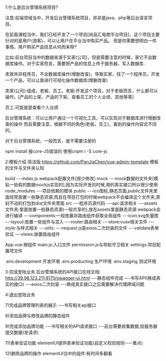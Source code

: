 1:什么是后台管理系统项目?

注意:前端领域当中，开发后台管理系统项目，并非是java、php等后台语言项目。

在前面课程当中，我们已经开发了一个项目[尚品汇电商平台项目]，这个项目主要针对的是用户(游客)，可以让用户在平台当中购买产品。
但是你需要想明白一件事情，用户购买产品信息从何而来呀?

比如:前台项目当中的数据来源于实家(公司)，但是需要注意的时候，家它不会数据库操作。对于实家而言，需要把产品的信息上传于服务器，写入数据库.

卖家并非程序员，不会数据库操作(增删改查)。导致实家，找了一个程序员，开发一个产品，可以让我进行可视化操作数据库(增删改查)

卖家(公司):组成，老板、员工。老板:开发这个项目，对于老板而言，什么都可以操作。[产品的上架、产品的下架、查看员工的个人业绩、其他等等]

员工:可能就是查看个人业绩

后台管理系统：可以让用户通过一个可视化工具，可以实现对于数据库进行增删改查的操作
而且需要注意，根据不同的角色(老板，员工)，看到的操作内容式不同的。

对于后台管理系统，一般而言，是不需要注册的

npm install 报core-JS错误的 使用cnpm i -S core-js 

2:模板介绍
简洁版:https://github.com/PanJiaChen/vue-admin-template
模板的文件与文件夹认知

build
    ---index.js webpack配置文件[很少修改]
mock
    ---mock数据的文件夹[模拟一些假的数据mockjs实现的],因为实际开发的时候,用的真实接口所以很少使用
node_modules
    ---项目依赖的模块
public
    ---ico图标,静态页面,public文件夹里面经常放置一些静态资源,而且在项目打包的时候webpack不会编译这个文件夹,原封不动的打包到dist文件夹里面
src
    ---程序员源代码
    ---api:请求相关
    ---assets文件夹:里面放置一些静态资源(一般共享的),放在assets里面静态资源 webpack会进行编译
    ---components:一般放置非路由组件获取全局组件
    ---icon:svg矢量图
    ---layout:放置一些组件与混入
    ---router:路由相关
    ---store:vuex相关文件
    ---style:与样式相关
    ---utils:
      ---request.js是axios二次封装的文件
      ---validata表单验证
    ---views:放置路由组件

  App.vue:根组件
  main.js:入口文件
  permission.js与导航守卫相关
  settings:项目配置项文件

  .env.development 开发环境
  .env.producting 生产环境
  .env.staging  测试环境


  3:完成登陆业务
  后台管理系统的API接口在线文档:
  http://39.98.123.211:8170/swagger-ui.html
  ---静态组件完成
  ---书写API(换成真实的接口)
  ---axios二次封装
  ---换成真实接口之后需要解决代理跨域问题

  4:退出登陆业务


  7)完成品牌管理列表的展示
  ---书写相关api接口
  

  8)添加品牌与修改品牌的静态组件

  9)完成添加品牌功能
  ---书写相关的API请求接口
  ---前台需要收集数据,给服务器提交数据(发请求)

  11)表单验证功能
  elementUI提供表单验证功能(自定义校验规则----重点)

  12)删除品牌的操作
    elementUI当中的组件:有时间多翻看
